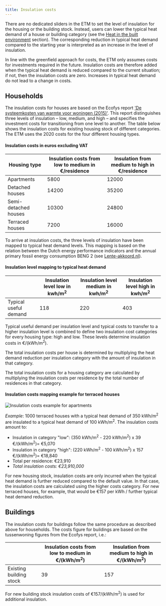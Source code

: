 ```yaml
---
title: Insulation costs
---
```


There are no dedicated sliders in the ETM to set the level of insulation for the housing or the building stock. Instead, users can lower the typical heat demand of a house or building category (see the [Heat in the built environment](heat-built-environment) section). The corresponding reduction in typical heat demand compared to the starting year is interpreted as an increase in the level of insulation.

In line with the greenfield approach for costs, the ETM only assumes costs for investments required in the future. Insulation costs are therefore added when the typical heat demand is reduced compared to the current situation; if not, then the insulation costs are zero. Increases in typical heat demand do not lead to a change in costs.

## Households
The insulation costs for houses are based on the Ecofys report ['De systeemkosten van warmte voor woningen (2015)'](https://refman.energytransitionmodel.com/publications/2063). This report distinguishes three levels of insulation – low, medium, and high – and specifies the investment costs for transitioning from one level to another. The table below shows the insulation costs for existing housing stock of different categories. The ETM uses the 2020 costs for the four different housing types.

#### Insulation costs in euros excluding VAT
|  **Housing type**  | **Insulation costs from low to medium in €/residence**  | **Insulation from medium to high in €/residence** |
|---|---|---|
| Apartments | 5800 | 12000 |
| Detached houses | 14200 | 35200 |
| Semi-detached houses | 10300 | 24800 |
| Terraced houses | 7200 | 16000 |

To arrive at insulation costs, the three levels of insulation have been mapped to typical heat demand levels. This mapping is based on the relation between the Dutch energy performance indicators and the annual primary fossil energy consumption BENG 2 (see [Lente-akkoord.nl](https://www.lente-akkoord.nl/nieuws/planning-regeling-energielabels)).

#### Insulation level mapping to typical heat demand
|    | **Insulation level low in kwh/m<sup>2</sup>**  | **Insulation level medium in kwh/m<sup>2</sup>** | **Insulation level high in kwh/m<sup>2</sup>** |
|---|---|---|---|
| Typical useful demand | 118 | 220 | 403 |

Typical useful demand per insulation level and typical costs to transfer to a higher insulation level is combined to define two insulation cost categories for every housing type: high and low. These levels determine insulation costs in €/(kWh/m<sup>2</sup>).

The total insulation costs per house is determined by multiplying the heat demand reduction per insulation category with the amount of insulation in that category.

The total insulation costs for a housing category are calculated by multiplying the insulation costs per residence by the total number of residences in that category.


#### Insulation costs mapping example for terraced houses
![Insulation costs example for apartments](/img/docs/insulation_costs_example_chart.png)

_Example_: 1000 terraced houses with a typical heat demand of 350 kWh/m<sup>2</sup> are insulated to a typical heat demand of 100 kWh/m<sup>2</sup>. The insulation costs amount to:
* Insulation in category "low": (350 kWh/m<sup>2</sup> - 220 kWh/m<sup>2</sup>) x 39 €/(kWh/m<sup>2</sup>)= €5,070
* Insulation in category "high": (220 kWh/m<sup>2</sup> - 100 kWh/m<sup>2</sup>) x 157 €/(kWh/m<sup>2</sup>)= €18,840
* Total per residence: €23,910
* *Total insulation costs: €23,910,000*

For new housing stock, insulation costs are only incurred when the typical heat demand is further reduced compared to the default value. In that case, the insulation costs are calculated using the higher costs category. For new terraced houses, for example, that would be €157 per kWh / further typical heat demand reduction.

## Buildings
The insulation costs for buildings follow the same procedure as described above for households. The costs figure for buildings are based on the tussenwoning figures from the Ecofys report, i.e.:

|   | **Insulation costs from low to medium in €/(kWh/m<sup>2</sup>)**  | **Insulation from medium to high in €/(kWh/m<sup>2</sup>)** |
|---|---|---|
| Existing building stock | 39 | 157 |

For new building stock insulation costs of €157/(kWh/m<sup>2</sup>) is used for additional insulation.